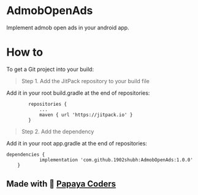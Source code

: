 # AdmobOpenAds
Implement admob open ads in your android app.

# How to
To get a Git project into your build:
> Step 1. Add the JitPack repository to your build file

Add it in your root build.gradle at the end of repositories: <br/>
```allprojects {
		repositories {
			...
			maven { url 'https://jitpack.io' }
		}
```
    
> Step 2. Add the dependency

Add it in your root app.gradle at the end of repositories: <br/>
```
dependencies {
	        implementation 'com.github.1902shubh:AdmobOpenAds:1.0.0'
	}
```

## Made with :sparkling_heart: [Papaya Coders](https://papayacoders.in/)
